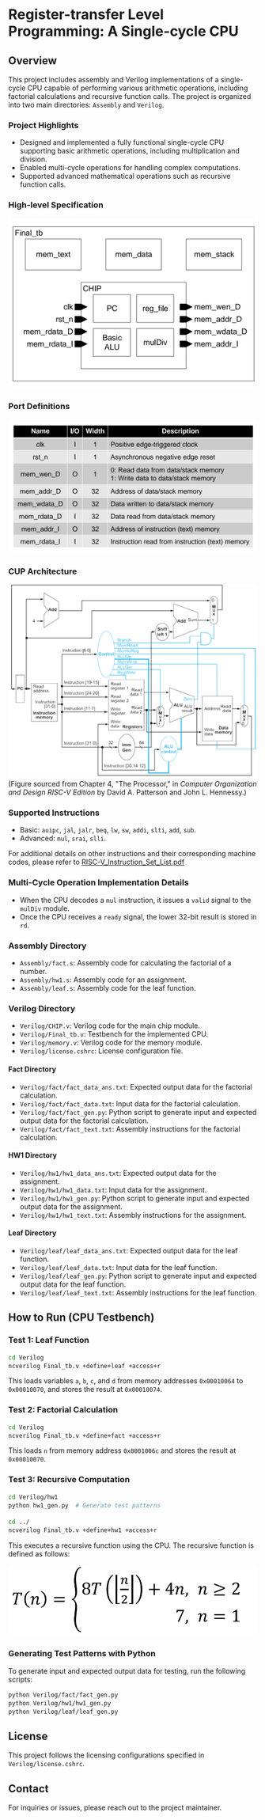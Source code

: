 # Register-transfer Level Programming: A Single-cycle CPU

## Overview

This project includes assembly and Verilog implementations of a single-cycle CPU capable of performing various arithmetic operations, including factorial calculations and recursive function calls. The project is organized into two main directories: `Assembly` and `Verilog`.


### Project Highlights
 - Designed and implemented a fully functional single-cycle CPU supporting basic arithmetic operations, including multiplication and division.
  - Enabled multi-cycle operations for handling complex computations.
  - Supported advanced mathematical operations such as recursive function calls.

### High-level Specification
![Final_tb](./img/Final_tb.png)

### Port Definitions
![port_def](./img/port_def.png)

### CUP Architecture
![cpu_arch](./img/cpu_arch.png)
(Figure sourced from Chapter 4, "The Processor," in *Computer Organization and Design RISC-V Edition* by David A. Patterson and John L. Hennessy.)

### Supported Instructions
 - Basic: `auipc`, `jal`, `jalr`, `beq`, `lw`, `sw`, `addi`, `slti`, `add`, `sub`.
 - Advanced: `mul`, `srai`, `slli`.

 For additional details on other instructions and their corresponding machine codes, please refer to [RISC-V_Instruction_Set_List.pdf](./RISC-V_Instruction_Set_List.pdf)



### Multi-Cycle Operation Implementation Details
 - When the CPU decodes a `mul` instruction, it issues a `valid` signal to the `mulDiv` module.
 - Once the CPU receives a `ready` signal, the lower 32-bit result is stored in `rd`.


### Assembly Directory

- `Assembly/fact.s`: Assembly code for calculating the factorial of a number.
- `Assembly/hw1.s`: Assembly code for an assignment.
- `Assembly/leaf.s`: Assembly code for the leaf function.


### Verilog Directory

- `Verilog/CHIP.v`: Verilog code for the main chip module.
- `Verilog/Final_tb.v`: Testbench for the implemented CPU.
- `Verilog/memory.v`: Verilog code for the memory module.
- `Verilog/license.cshrc`: License configuration file.

#### Fact Directory

- `Verilog/fact/fact_data_ans.txt`: Expected output data for the factorial calculation.
- `Verilog/fact/fact_data.txt`: Input data for the factorial calculation.
- `Verilog/fact/fact_gen.py`: Python script to generate input and expected output data for the factorial calculation.
- `Verilog/fact/fact_text.txt`: Assembly instructions for the factorial calculation.

#### HW1 Directory

- `Verilog/hw1/hw1_data_ans.txt`: Expected output data for the assignment.
- `Verilog/hw1/hw1_data.txt`: Input data for the assignment.
- `Verilog/hw1/hw1_gen.py`: Python script to generate input and expected output data for the assignment.
- `Verilog/hw1/hw1_text.txt`: Assembly instructions for the assignment.

#### Leaf Directory

- `Verilog/leaf/leaf_data_ans.txt`: Expected output data for the leaf function.
- `Verilog/leaf/leaf_data.txt`: Input data for the leaf function.
- `Verilog/leaf/leaf_gen.py`: Python script to generate input and expected output data for the leaf function.
- `Verilog/leaf/leaf_text.txt`: Assembly instructions for the leaf function.

## How to Run (CPU Testbench)

### Test 1: Leaf Function
```sh
cd Verilog
ncverilog Final_tb.v +define+leaf +access+r
```
This loads variables `a`, `b`, `c`, and `d` from memory addresses `0x00010064` to `0x00010070`, and stores the result at `0x00010074`.

### Test 2: Factorial Calculation
```sh
cd Verilog
ncverilog Final_tb.v +define+fact +access+r
```
This loads `n` from memory address `0x0001006c` and stores the result at `0x00010070`.

### Test 3: Recursive Computation
```sh
cd Verilog/hw1
python hw1_gen.py  # Generate test patterns

cd ../
ncverilog Final_tb.v +define+hw1 +access+r
```
This executes a recursive function using the CPU. The recursive function is defined as follows:

![recursion](./img/recursion.png)

### Generating Test Patterns with Python
To generate input and expected output data for testing, run the following scripts:

```sh
python Verilog/fact/fact_gen.py
python Verilog/hw1/hw1_gen.py
python Verilog/leaf/leaf_gen.py
```

## License
This project follows the licensing configurations specified in `Verilog/license.cshrc`.

## Contact
For inquiries or issues, please reach out to the project maintainer.